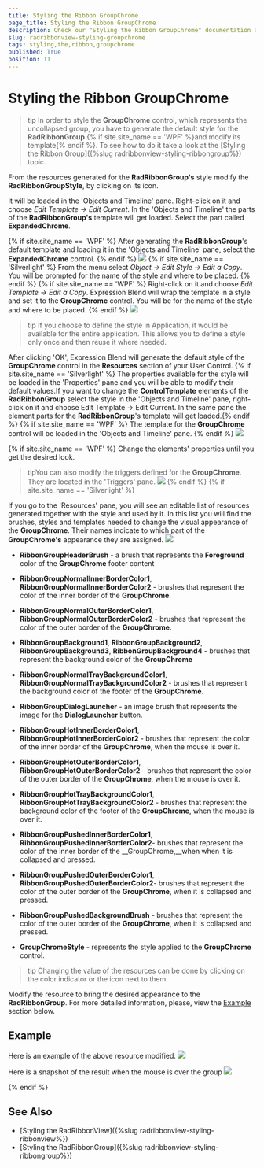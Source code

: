 ```yaml
---
title: Styling the Ribbon GroupChrome
page_title: Styling the Ribbon GroupChrome
description: Check our "Styling the Ribbon GroupChrome" documentation article for the RadRibbonView WPF control.
slug: radribbonview-styling-groupchrome
tags: styling,the,ribbon,groupchrome
published: True
position: 11
---
```


# Styling the Ribbon GroupChrome

>tip In order to style the __GroupChrome__ control, which represents the uncollapsed group, you have to generate the default style for the __RadRibbonGroup__
{% if site.site_name == 'WPF' %}and modify its template{% endif %}. To see how to do it take a look at the [Styling the Ribbon Group]({%slug radribbonview-styling-ribbongroup%}) topic.

From the resources generated for the __RadRibbonGroup's__ style modify the __RadRibbonGroupStyle__, by clicking on its icon.				

It will be loaded in the 'Objects and Timeline' pane. Right-click on it and choose *Edit Template -> Edit Current*. In the 'Objects and Timeline' the parts of the __RadRibbonGroup's__ template will get loaded. Select the part called __ExpandedChrome__.

{% if site.site_name == 'WPF' %}
After generating the __RadRibbonGroup__'s default template and loading it in the 'Objects and Timeline' pane, select the __ExpandedChrome__ control.
{% endif %}
![](images/RibbonView_Styling_RibbonGroup_ExpandedCromeElement.png)
{% if site.site_name == 'Silverlight' %}
From the menu select *Object -> Edit Style -> Edit a Copy*. You will be prompted for the name of the style and where to be placed.
{% endif %}
{% if site.site_name == 'WPF' %}
Right-click on it and choose *Edit Template -> Edit a Copy*. Expression Blend will wrap the template in a style and set it to the __GroupChrome__ control. You will be for the name of the style and where to be placed.
{% endif %}
![](images/RibbonView_Styling_GroupChrome_CreateStyle.png)

>tip If you choose to define the style in Application, it would be available for the entire application. This allows you to define a style only once and then reuse it where needed.

After clicking 'OK', Expression Blend will generate the default style of the __GroupChrome__ control in the __Resources__ section of your User Control. {% if site.site_name == 'Silverlight' %} The properties available for the style will be loaded in the 'Properties' pane and you will be able to modify their default values.If you want to change the __ControlTemplate__ elements of the __RadRibbonGroup__ select the style in the 'Objects and Timeline' pane, right-click on it and choose Edit Template -> Edit Current. In the same pane the element parts for the __RadRibbonGroup__'s template will get loaded.{% endif %}
{% if site.site_name == 'WPF' %} The template for the __GroupChrome__ control will be loaded in the 'Objects and Timeline' pane. {% endif %}
![](images/RibbonView_Styling_GroupChrome_ControlTemplate.png)

{% if site.site_name == 'WPF' %}
Change the elements' properties until you get the desired look.

>tipYou can also modify the triggers defined for the __GroupChrome__. They are located in the 'Triggers' pane.
![](images/RibbonView_Styling_GroupChrome_Triggers.png)
{% endif %}
{% if site.site_name == 'Silverlight' %}

If you go to the 'Resources' pane, you will see an editable list of resources generated together with the style and used by it. In this list you will find the brushes, styles and templates needed to change the visual appearance of the __GroupChrome__. Their names indicate to which part of the __GroupChrome's__ appearance they are assigned. 
![](images/RibbonView_Styling_GroupChrome_Resources.png)

* __RibbonGroupHeaderBrush__ - a brush that represents the __Foreground__ color of the __GroupChrome__ footer content				

* __RibbonGroupNormalInnerBorderColor1__, __RibbonGroupNormalInnerBorderColor2__ - brushes that represent the color of the inner border of the __GroupChrome__.					

* __RibbonGroupNormalOuterBorderColor1__, __RibbonGroupNormalOuterBorderColor2__ - brushes that represent the color of the outer border of the __GroupChrome__.					

* __RibbonGroupBackground1__, __RibbonGroupBackground2__, __RibbonGroupBackground3__, __RibbonGroupBackground4__ - brushes that represent the background color of the __GroupChrome__

* __RibbonGroupNormalTrayBackgroundColor1__, __RibbonGroupNormalTrayBackgroundColor2__ - brushes that represent the background color of the footer of the __GroupChrome__.					

* __RibbonGroupDialogLauncher__ - an image brush that represents the image for the __DialogLauncher__ button.					

* __RibbonGroupHotInnerBorderColor1__, __RibbonGroupHotInnerBorderColor2__ - brushes that represent the color of the inner border of the __GroupChrome__, when the mouse is over it.					

* __RibbonGroupHotOuterBorderColor1__, __RibbonGroupHotOuterBorderColor2__ - brushes that represent the color of the outer border of the __GroupChrome__, when the mouse is over it.					

* __RibbonGroupHotTrayBackgroundColor1__, __RibbonGroupHotTrayBackgroundColor2__ - brushes that represent the background color of the footer of the __GroupChrome__, when the mouse is over it.					

* __RibbonGroupPushedInnerBorderColor1__, __RibbonGroupPushedInnerBorderColor2__- brushes that represent the color of the inner border of the __GroupChrome,__when when it is collapsed and pressed.					

* __RibbonGroupPushedOuterBorderColor1__, __RibbonGroupPushedOuterBorderColor2__- brushes that represent the color of the outer border of the __GroupChrome__, when it is collapsed and pressed.					

* __RibbonGroupPushedBackgroundBrush__ - brushes that represent the color of the outer border of the __GroupChrome__, when it is collapsed and pressed.					

* __GroupChromeStyle__ - represents the style applied to the __GroupChrome__ control.					

>tip Changing the value of the resources can be done by clicking on the color indicator or the icon next to them.

Modify the resource to bring the desired appearance to the __RadRibbonGroup__. For more detailed information, please, view the [Example](#example) section below.

## Example
Here is an example of the above resource modified.
![](images/RibbonView_Styling_GroupChrome_ResourcesModified.png)

Here is a snapshot of the result when the mouse is over the group
![](images/RibbonView_Styling_GroupChrome_Example.png)

{% endif %}

## See Also
 * [Styling the RadRibbonView]({%slug radribbonview-styling-ribbonview%})
 * [Styling the RadRibbonGroup]({%slug radribbonview-styling-ribbongroup%})
